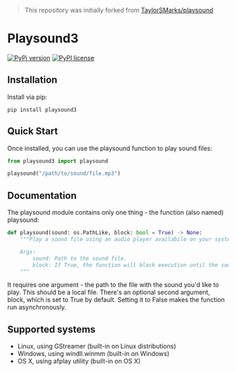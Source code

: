 > This repository was initially forked from [TaylorSMarks/playsound](https://github.com/TaylorSMarks/playsound/blob/master/playsound.py)

# Playsound3

[![PyPi version](https://img.shields.io/badge/dynamic/json?label=latest&query=info.version&url=https%3A%2F%2Fpypi.org%2Fpypi%2Fplaysound3%2Fjson)](https://pypi.org/project/playsound3)
[![PyPI license](https://img.shields.io/badge/dynamic/json?label=license&query=info.license&url=https%3A%2F%2Fpypi.org%2Fpypi%2Fplaysound3%2Fjson)](https://pypi.org/project/playsound3)

## Installation

Install via pip:

```
pip install playsound3
```

## Quick Start

Once installed, you can use the playsound function to play sound files:

```python
from playsound3 import playsound

playsound("/path/to/sound/file.mp3")
```

## Documentation

The playsound module contains only one thing - the function (also named) playsound:

```python
def playsound(sound: os.PathLike, block: bool = True) -> None:
    """Play a sound file using an audio player availabile on your system.

    Args:
        sound: Path to the sound file.
        block: If True, the function will block execution until the sound finishes playing.
    """
```

It requires one argument - the path to the file with the sound you'd like to play.
This should be a local file.
There's an optional second argument, block, which is set to True by default.
Setting it to False makes the function run asynchronously.

## Supported systems

* Linux, using GStreamer (built-in on Linux distributions)
* Windows, using windll.winmm (built-in on Windows)
* OS X, using afplay utility (built-in on OS X)
